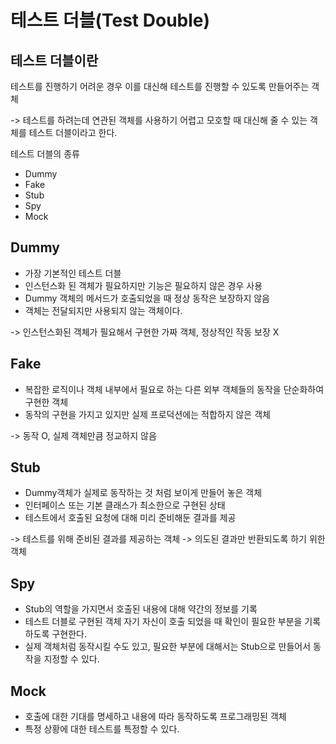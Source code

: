# 테스트 더블(Test Double)

## 테스트 더블이란

테스트를 진행하기 어려운 경우 이를 대신해 테스트를 진행할 수 있도록 만들어주는 객체

-> 테스트를 하려는데 연관된 객체를 사용하기 어렵고 모호할 때 대신해 줄 수 있는 객체를 테스트 더블이라고 한다.

테스트 더블의 종류

- Dummy
- Fake
- Stub
- Spy
- Mock

## Dummy

- 가장 기본적인 테스트 더블
- 인스턴스화 된 객체가 필요하지만 기능은 필요하지 않은 경우 사용
- Dummy 객체의 메서드가 호출되었을 때 정상 동작은 보장하지 않음
- 객체는 전달되지만 사용되지 않는 객체이다.

-> 인스턴스화된 객체가 필요해서 구현한 가짜 객체, 정상적인 작동 보장 X

## Fake

- 복잡한 로직이나 객체 내부에서 필요로 하는 다른 외부 객체들의 동작을 단순화하여 구현한 객체
- 동작의 구현을 가지고 있지만 실제 프로덕션에는 적합하지 않은 객체

-> 동작 O, 실제 객체만큼 정교하지 않음

## Stub

- Dummy객체가 실제로 동작하는 것 처럼 보이게 만들어 놓은 객체
- 인터페이스 또는 기본 클래스가 최소한으로 구현된 상태
- 테스트에서 호출된 요청에 대해 미리 준비해둔 결과를 제공

-> 테스트를 위해 준비된 결과를 제공하는 객체
-> 의도된 결과만 반환되도록 하기 위한 객체

## Spy

- Stub의 역할을 가지면서 호출된 내용에 대해 약간의 정보를 기록
- 테스트 더블로 구현된 객체 자기 자신이 호출 되었을 때 확인이 필요한 부분을 기록하도록 구현한다.
- 실제 객체처럼 동작시킬 수도 있고, 필요한 부분에 대해서는 Stub으로 만들어서 동작을 지정할 수 있다.

## Mock

- 호출에 대한 기대를 명세하고 내용에 따라 동작하도록 프로그래밍된 객체
- 특정 상황에 대한 테스트를 특정할 수 있다.

